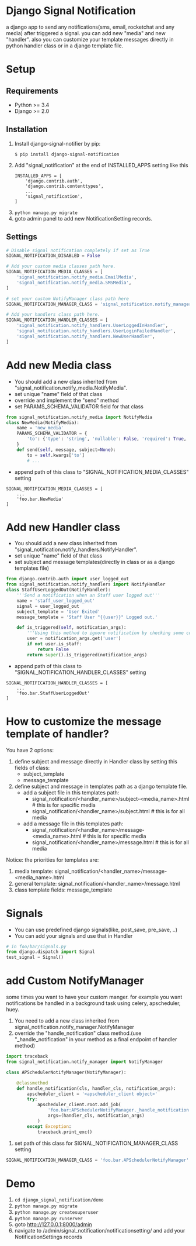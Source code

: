 # Django Signal Notification
a django app to send any notifications(sms, email, rocketchat and any media) after triggered a signal.
you can add new "media" and new "handler".
also you can customize your template messages directly in python handler class or in a django template file.

# Setup

## Requirements

- Python >= 3.4
- Django >= 2.0

## Installation

1. Install django-signal-notifier by pip:
    ```
    $ pip install django-signal-notification
    ```
1. Add "signal_notification" at the end of INSTALLED_APPS setting like this
    ```
    INSTALLED_APPS = [
        'django.contrib.auth',
        'django.contrib.contenttypes',
        ...
        'signal_notification',
    ]
    ```
1. ```python manage.py migrate```
1. goto admin panel to add new NotificationSetting records.

## Settings
```python
# Disable signal notification completely if set as True
SIGNAL_NOTIFICATION_DISABLED = False 

# Add your custom media classes path here.
SIGNAL_NOTIFICATION_MEDIA_CLASSES = [
    'signal_notification.notify_media.EmailMedia',
    'signal_notification.notify_media.SMSMedia',
]

# set your custom NotifyManager class path here
SIGNAL_NOTIFICATION_MANAGER_CLASS = 'signal_notification.notify_manager.NotifyManager'

# Add your handlers class path here.
SIGNAL_NOTIFICATION_HANDLER_CLASSES = [
    'signal_notification.notify_handlers.UserLoggedInHandler',
    'signal_notification.notify_handlers.UserLoginFailedHandler',
    'signal_notification.notify_handlers.NewUserHandler',
]

```

# Add new Media class
- You should add a new class inherited from "signal_notification.notify_media.NotifyMedia".
- set unique "name" field of that class 
- override and implement the "send" method
- set PARAMS_SCHEMA_VALIDATOR field for that class
```python
from signal_notification.notify_media import NotifyMedia
class NewMedia(NotifyMedia):
    name = 'new_media'
    PARAMS_SCHEMA_VALIDATOR = {
        'to': {'type': 'string', 'nullable': False, 'required': True, 'empty': False}
    }
    def send(self, message, subject=None):
        to = self.kwargs['to']
        # ...
```
- append path of this class to "SIGNAL_NOTIFICATION_MEDIA_CLASSES" setting
```
SIGNAL_NOTIFICATION_MEDIA_CLASSES = [
    ...
    'foo.bar.NewMedia'
]
```

# Add new Handler class
- You should add a new class inherited from "signal_notification.notify_handlers.NotifyHandler".
- set unique "name" field of that class
- set subject and message templates(directly in class or as a django templates file)
```python
from django.contrib.auth import user_logged_out
from signal_notification.notify_handlers import NotifyHandler
class StaffUserLoggedOut(NotifyHandler):
    '''Send a notification when an Staff user logged out'''
    name = 'staff_user_logged_out'
    signal = user_logged_out
    subject_template = 'User Exited'
    message_template = 'Staff User "{{user}}" Logged out.'

    def is_triggered(self, notification_args):
        '''Using this method to ignore notification by checking some conditions'''
        user = notification_args.get('user')
        if not user.is_staff:
            return False
        return super().is_triggered(notification_args)

```
- append path of this class to "SIGNAL_NOTIFICATION_HANDLER_CLASSES" setting
```
SIGNAL_NOTIFICATION_HANDLER_CLASSES = [
    ...
    'foo.bar.StaffUserLoggedOut'
]
```

# How to customize the message template of handler?

You have 2 options:

1. define subject and message directly in Handler class by setting this fields of class:
    - subject_template
    - message_template
1. define subject and message in templates path as a django template file.
    - add a subject file in this templates path:
        - signal_notification/<handler_name>/subject-<media_name>.html  # this is for specific media
        - signal_notification/<handler_name>/subject.html  # this is for all media
    - add a message file in this templates path:
        - signal_notification/<handler_name>/message-<media_name>.html  # this is for specific media
        - signal_notification/<handler_name>/message.html  # this is for all media

Notice: the priorities for templates are:
1. media template: signal_notification/<handler_name>/message-<media_name>.html
1. general template: signal_notification/<handler_name>/message.html
1. class template fields: message_template

# Signals
- You can use predefined django signals(like, post_save, pre_save, ..)
- You can add your signals and use that in Handler
```python
# in foo/bar/signals.py
from django.dispatch import Signal
test_signal = Signal()

```

# add Custom NotifyManager

some times you want to have your custom manger. for example you want notifications be handled in a background task using celery, apscheduler, huey.
  
1. You need to add a new class inherited from signal_notification.notify_manager.NotifyManager
1. override the "handle_notification" class method.(use "_handle_notification" in your method as a final endpoint of handler method)
```python
import traceback
from signal_notification.notify_manager import NotifyManager

class APSchedulerNotifyManager(NotifyManager):

    @classmethod
    def handle_notification(cls, handler_cls, notification_args):
        apscheduler_client = '<apscheduler_client object>'  
        try:
            apscheduler_client.root.add_job(
                'foo.bar:APSchedulerNotifyManager._handle_notification', 'date',
                args=(handler_cls, notification_args)
            )
        except Exception:
            traceback.print_exc()

```
1. set path of this class for SIGNAL_NOTIFICATION_MANAGER_CLASS setting
```python
SIGNAL_NOTIFICATION_MANAGER_CLASS = 'foo.bar.APSchedulerNotifyManager'
```

# Demo

1. ```cd django_signal_notification/demo```
1. ```python manage.py migrate```
1. ```python manage.py createsuperuser```
1. ```python manage.py runserver```
1. goto http://127.0.0.1:8000/admin
1. navigate to /admin/signal_notification/notificationsetting/ and add your NotificationSettings records
